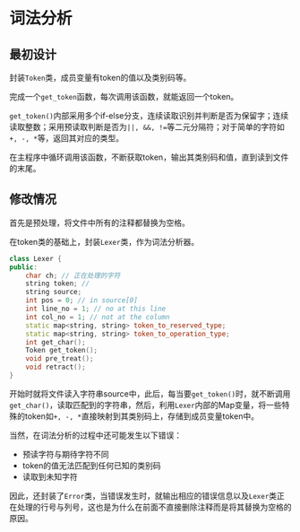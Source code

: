 # 词法分析

## 最初设计

封装`Token`类，成员变量有token的值以及类别码等。

完成一个`get_token`函数，每次调用该函数，就能返回一个token。

`get_token()`内部采用多个if-else分支，连续读取识别并判断是否为保留字；连续读取整数；采用预读取判断是否为`||, &&, !=`等二元分隔符；对于简单的字符如`+, -, *`等，返回其对应的类型。

在主程序中循环调用该函数，不断获取token，输出其类别码和值，直到读到文件的末尾。

## 修改情况

首先是预处理，将文件中所有的注释都替换为空格。

在token类的基础上，封装`Lexer`类，作为词法分析器。

```cpp
class Lexer {
public:
    char ch; // 正在处理的字符
    string token; // 
    string source;
    int pos = 0; // in source[0]
    int line_no = 1; // no at this line
    int col_no = 1; // not at the column
    static map<string, string> token_to_reserved_type;
    static map<string, string> token_to_operation_type;
    int get_char();
    Token get_token();
    void pre_treat();
    void retract();
}
```

开始时就将文件读入字符串source中，此后，每当要`get_token()`时，就不断调用`get_char()`，读取匹配到的字符串，然后，利用`Lexer`内部的Map变量，将一些特殊的token如`+, -, *`直接映射到其类别码上，存储到成员变量token中。

当然，在词法分析的过程中还可能发生以下错误：

+ 预读字符与期待字符不同
+ token的值无法匹配到任何已知的类别码
+ 读取到未知字符

因此，还封装了`Error`类，当错误发生时，就输出相应的错误信息以及`Lexer`类正在处理的行号与列号，这也是为什么在前面不直接删除注释而是将其替换为空格的原因。









